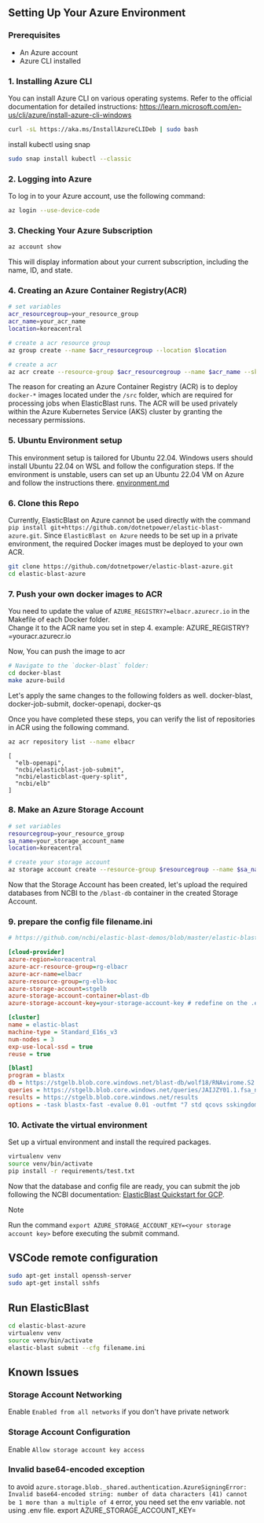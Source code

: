 ## Setting Up Your Azure Environment

### Prerequisites
* An Azure account
* Azure CLI installed

### 1. Installing Azure CLI
You can install Azure CLI on various operating systems. Refer to the official documentation for detailed instructions: https://learn.microsoft.com/en-us/cli/azure/install-azure-cli-windows
```bash
curl -sL https://aka.ms/InstallAzureCLIDeb | sudo bash
```

install kubectl using snap
```bash
sudo snap install kubectl --classic
```

### 2. Logging into Azure
To log in to your Azure account, use the following command:
```bash
az login --use-device-code
```
### 3. Checking Your Azure Subscription
```bash
az account show
```
This will display information about your current subscription, including the name, ID, and state.

### 4. Creating an Azure Container Registry(ACR)

```bash
# set variables
acr_resourcegroup=your_resource_group
acr_name=your_acr_name
location=koreacentral

# create a acr resource group
az group create --name $acr_resourcegroup --location $location

# create a acr
az acr create --resource-group $acr_resourcegroup --name $acr_name --sku Standard

```
The reason for creating an Azure Container Registry (ACR) is to deploy `docker-*` images located under the `/src` folder, which are required for processing jobs when ElasticBlast runs. The ACR will be used privately within the Azure Kubernetes Service (AKS) cluster by granting the necessary permissions.

### 5. Ubuntu Environment setup
This environment setup is tailored for Ubuntu 22.04. Windows users should install Ubuntu 22.04 on WSL and follow the configuration steps. If the environment is unstable, users can set up an Ubuntu 22.04 VM on Azure and follow the instructions there.
[environment.md](./environment.md)

### 6. Clone this Repo
Currently, ElasticBlast on Azure cannot be used directly with the command `pip install git+https://github.com/dotnetpower/elastic-blast-azure.git`. Since `ElasticBlast on Azure` needs to be set up in a private environment, the required Docker images must be deployed to your own ACR.
```bash
git clone https://github.com/dotnetpower/elastic-blast-azure.git
cd elastic-blast-azure
```

### 7. Push your own docker images to ACR
You need to update the value of `AZURE_REGISTRY?=elbacr.azurecr.io` in the Makefile of each Docker folder.  
Change it to the ACR name you set in step 4.
example: AZURE_REGISTRY?=youracr.azurecr.io 

Now, You can push the image to acr
```bash
# Navigate to the `docker-blast` folder:  
cd docker-blast
make azure-build
```
Let's apply the same changes to the following folders as well.
docker-blast, docker-job-submit, docker-openapi, docker-qs

Once you have completed these steps, you can verify the list of repositories in ACR using the following command.
```bash
az acr repository list --name elbacr
```
```console
[
  "elb-openapi",
  "ncbi/elasticblast-job-submit",
  "ncbi/elasticblast-query-split",
  "ncbi/elb"
]
```

### 8. Make an Azure Storage Account
```bash
# set variables
resourcegroup=your_resource_group
sa_name=your_storage_account_name
location=koreacentral

# create your storage account
az storage account create --resource-group $resourcegroup --name $sa_name$ --hns true --location $location$ --sku Standard_LRS
```
Now that the Storage Account has been created, let's upload the required databases from NCBI to the `/blast-db` container in the created Storage Account.

### 9. prepare the config file filename.ini
```ini
# https://github.com/ncbi/elastic-blast-demos/blob/master/elastic-blast-rdrp.ipynb

[cloud-provider]
azure-region=koreacentral
azure-acr-resource-group=rg-elbacr
azure-acr-name=elbacr
azure-resource-group=rg-elb-koc
azure-storage-account=stgelb
azure-storage-account-container=blast-db
azure-storage-account-key=your-storage-account-key # redefine on the .env file

[cluster]
name = elastic-blast
machine-type = Standard_E16s_v3
num-nodes = 3
exp-use-local-ssd = true
reuse = true

[blast]
program = blastx
db = https://stgelb.blob.core.windows.net/blast-db/wolf18/RNAvirome.S2.RDRP
queries = https://stgelb.blob.core.windows.net/queries/JAIJZY01.1.fsa_nt.gz
results = https://stgelb.blob.core.windows.net/results
options = -task blastx-fast -evalue 0.01 -outfmt "7 std qcovs sskingdoms ssciname"

```

### 10. Activate the virtual environment
Set up a virtual environment and install the required packages.
```bash
virtualenv venv
source venv/bin/activate
pip install -r requirements/test.txt
```

Now that the database and config file are ready, you can submit the job following the NCBI documentation: [ElasticBlast Quickstart for GCP](https://blast.ncbi.nlm.nih.gov/doc/elastic-blast/quickstart-gcp.html#run-elasticblast).

> [!Note]
> Run the command `export AZURE_STORAGE_ACCOUNT_KEY=<your storage account key>` before executing the submit command.

## VSCode remote configuration
```bash
sudo apt-get install openssh-server
sudo apt-get install sshfs
```

## Run ElasticBlast
```bash
cd elastic-blast-azure
virtualenv venv
source venv/bin/activate
elastic-blast submit --cfg filename.ini
```

## Known Issues

### Storage Account Networking
Enable `Enabled from all networks` if you don't have private network

### Storage Account Configuration
Enable `Allow storage account key access`

### Invalid base64-encoded exception
to avoid `azure.storage.blob._shared.authentication.AzureSigningError: Invalid base64-encoded string: number of data characters (41) cannot be 1 more than a multiple of 4` error, you need set the env variable. not using .env file.
export AZURE_STORAGE_ACCOUNT_KEY=<your storage account key>


